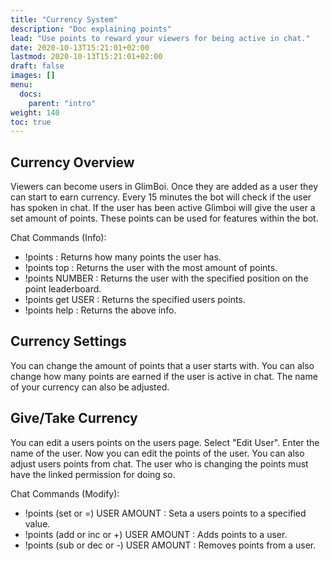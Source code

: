 ```yaml
---
title: "Currency System"
description: "Doc explaining points"
lead: "Use points to reward your viewers for being active in chat."
date: 2020-10-13T15:21:01+02:00
lastmod: 2020-10-13T15:21:01+02:00
draft: false
images: []
menu:
  docs:
    parent: "intro"
weight: 140
toc: true
---
```


## Currency Overview

Viewers can become users in GlimBoi. Once they are added as a user they can start to earn currency. Every 15 minutes the bot will check if the user has spoken in chat. If the user has been active Glimboi will give the user a set amount of points. These points can be used for features within the bot.

Chat Commands (Info):

- !points : Returns how many points the user has.
- !points top : Returns the user with the most amount of points.
- !points NUMBER : Returns the user with the specified position on the point leaderboard.
- !points get USER : Returns the specified users points.
- !points help : Returns the above info.

## Currency Settings

You can change the amount of points that a user starts with. You can also change how many points are earned if the user is active in chat. The name of your currency can also be adjusted.

## Give/Take Currency

You can edit a users points on the users page. Select "Edit User". Enter the name of the user. Now you can edit the points of the user. You can also adjust users points from chat. The user who is changing the points must have the linked permission for doing so.

Chat Commands (Modify):

- !points (set or =) USER AMOUNT : Seta a users points to a specified value.
- !points (add or inc or +) USER AMOUNT : Adds points to a user.
- !points (sub or dec or -) USER AMOUNT : Removes points from a user.